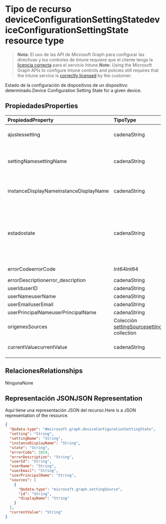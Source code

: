 # <a name="deviceconfigurationsettingstate-resource-type"></a><span data-ttu-id="f49b9-101">Tipo de recurso deviceConfigurationSettingState</span><span class="sxs-lookup"><span data-stu-id="f49b9-101">deviceConfigurationSettingState resource type</span></span>

> <span data-ttu-id="f49b9-102">**Nota:** El uso de las API de Microsoft Graph para configurar las directivas y los controles de Intune requiere que el cliente tenga la [licencia correcta](https://go.microsoft.com/fwlink/?linkid=839381) para el servicio Intune.</span><span class="sxs-lookup"><span data-stu-id="f49b9-102">**Note:** Using the Microsoft Graph APIs to configure Intune controls and policies still requires that the Intune service is [correctly licensed](https://go.microsoft.com/fwlink/?linkid=839381) by the customer.</span></span>

<span data-ttu-id="f49b9-103">Estado de la configuración de dispositivos de un dispositivo determinado.</span><span class="sxs-lookup"><span data-stu-id="f49b9-103">Device Configuration Setting State for a given device.</span></span>
## <a name="properties"></a><span data-ttu-id="f49b9-104">Propiedades</span><span class="sxs-lookup"><span data-stu-id="f49b9-104">Properties</span></span>
|<span data-ttu-id="f49b9-105">Propiedad</span><span class="sxs-lookup"><span data-stu-id="f49b9-105">Property</span></span>|<span data-ttu-id="f49b9-106">Tipo</span><span class="sxs-lookup"><span data-stu-id="f49b9-106">Type</span></span>|<span data-ttu-id="f49b9-107">Descripción</span><span class="sxs-lookup"><span data-stu-id="f49b9-107">Description</span></span>|
|:---|:---|:---|
|<span data-ttu-id="f49b9-108">ajustes</span><span class="sxs-lookup"><span data-stu-id="f49b9-108">setting</span></span>|<span data-ttu-id="f49b9-109">cadena</span><span class="sxs-lookup"><span data-stu-id="f49b9-109">String</span></span>|<span data-ttu-id="f49b9-110">La configuración que se está notificando</span><span class="sxs-lookup"><span data-stu-id="f49b9-110">The setting that is being reported</span></span>|
|<span data-ttu-id="f49b9-111">settingName</span><span class="sxs-lookup"><span data-stu-id="f49b9-111">settingName</span></span>|<span data-ttu-id="f49b9-112">cadena</span><span class="sxs-lookup"><span data-stu-id="f49b9-112">String</span></span>|<span data-ttu-id="f49b9-113">Nombre descriptivo de la configuración de usuario o localizada que se está notificando</span><span class="sxs-lookup"><span data-stu-id="f49b9-113">Localized/user friendly setting name that is being reported</span></span>|
|<span data-ttu-id="f49b9-114">instanceDisplayName</span><span class="sxs-lookup"><span data-stu-id="f49b9-114">instanceDisplayName</span></span>|<span data-ttu-id="f49b9-115">cadena</span><span class="sxs-lookup"><span data-stu-id="f49b9-115">String</span></span>|<span data-ttu-id="f49b9-116">Nombre de la instancia de configuración que se está notificando.</span><span class="sxs-lookup"><span data-stu-id="f49b9-116">Name of setting instance that is being reported.</span></span>|
|<span data-ttu-id="f49b9-117">estado</span><span class="sxs-lookup"><span data-stu-id="f49b9-117">state</span></span>|<span data-ttu-id="f49b9-118">cadena</span><span class="sxs-lookup"><span data-stu-id="f49b9-118">String</span></span>|<span data-ttu-id="f49b9-119">Estado de cumplimiento de la configuración. Los valores posibles son: `unknown`, `notApplicable`, `compliant`, `remediated`, `nonCompliant`, `error` y `conflict`.</span><span class="sxs-lookup"><span data-stu-id="f49b9-119">The compliance state of the setting Possible values are: `unknown`, `notApplicable`, `compliant`, `remediated`, `nonCompliant`, `error`, `conflict`.</span></span>|
|<span data-ttu-id="f49b9-120">errorCode</span><span class="sxs-lookup"><span data-stu-id="f49b9-120">errorCode</span></span>|<span data-ttu-id="f49b9-121">Int64</span><span class="sxs-lookup"><span data-stu-id="f49b9-121">Int64</span></span>|<span data-ttu-id="f49b9-122">Código de error de la configuración</span><span class="sxs-lookup"><span data-stu-id="f49b9-122">Error code for the setting</span></span>|
|<span data-ttu-id="f49b9-123">errorDescription</span><span class="sxs-lookup"><span data-stu-id="f49b9-123">error_description</span></span>|<span data-ttu-id="f49b9-124">cadena</span><span class="sxs-lookup"><span data-stu-id="f49b9-124">String</span></span>|<span data-ttu-id="f49b9-125">Descripción del error</span><span class="sxs-lookup"><span data-stu-id="f49b9-125">Error Description</span></span>|
|<span data-ttu-id="f49b9-126">userId</span><span class="sxs-lookup"><span data-stu-id="f49b9-126">userID</span></span>|<span data-ttu-id="f49b9-127">cadena</span><span class="sxs-lookup"><span data-stu-id="f49b9-127">String</span></span>|<span data-ttu-id="f49b9-128">UserId</span><span class="sxs-lookup"><span data-stu-id="f49b9-128">UserId</span></span>|
|<span data-ttu-id="f49b9-129">userName</span><span class="sxs-lookup"><span data-stu-id="f49b9-129">userName</span></span>|<span data-ttu-id="f49b9-130">cadena</span><span class="sxs-lookup"><span data-stu-id="f49b9-130">String</span></span>|<span data-ttu-id="f49b9-131">UserName</span><span class="sxs-lookup"><span data-stu-id="f49b9-131">userName</span></span>|
|<span data-ttu-id="f49b9-132">userEmail</span><span class="sxs-lookup"><span data-stu-id="f49b9-132">userEmail</span></span>|<span data-ttu-id="f49b9-133">cadena</span><span class="sxs-lookup"><span data-stu-id="f49b9-133">String</span></span>|<span data-ttu-id="f49b9-134">UserEmail</span><span class="sxs-lookup"><span data-stu-id="f49b9-134">UserEmail Element</span></span>|
|<span data-ttu-id="f49b9-135">userPrincipalName</span><span class="sxs-lookup"><span data-stu-id="f49b9-135">userPrincipalName</span></span>|<span data-ttu-id="f49b9-136">cadena</span><span class="sxs-lookup"><span data-stu-id="f49b9-136">String</span></span>|<span data-ttu-id="f49b9-137">UserPrincipalName.</span><span class="sxs-lookup"><span data-stu-id="f49b9-137">userPrincipalName</span></span>|
|<span data-ttu-id="f49b9-138">orígenes</span><span class="sxs-lookup"><span data-stu-id="f49b9-138">Sources</span></span>|<span data-ttu-id="f49b9-139">Colección [settingSource](../resources/intune_deviceconfig_settingsource.md)</span><span class="sxs-lookup"><span data-stu-id="f49b9-139">[settingSource](../resources/intune_deviceconfig_settingsource.md) collection</span></span>|<span data-ttu-id="f49b9-140">Directivas colaboradoras</span><span class="sxs-lookup"><span data-stu-id="f49b9-140">Contributing policies</span></span>|
|<span data-ttu-id="f49b9-141">currentValue</span><span class="sxs-lookup"><span data-stu-id="f49b9-141">currentValue</span></span>|<span data-ttu-id="f49b9-142">cadena</span><span class="sxs-lookup"><span data-stu-id="f49b9-142">String</span></span>|<span data-ttu-id="f49b9-143">Valor actual de la configuración en el dispositivo</span><span class="sxs-lookup"><span data-stu-id="f49b9-143">Current value of setting on device</span></span>|

## <a name="relationships"></a><span data-ttu-id="f49b9-144">Relaciones</span><span class="sxs-lookup"><span data-stu-id="f49b9-144">Relationships</span></span>
<span data-ttu-id="f49b9-145">Ninguna</span><span class="sxs-lookup"><span data-stu-id="f49b9-145">None</span></span>
## <a name="json-representation"></a><span data-ttu-id="f49b9-146">Representación JSON</span><span class="sxs-lookup"><span data-stu-id="f49b9-146">JSON Representation</span></span>
<span data-ttu-id="f49b9-147">Aquí tiene una representación JSON del recurso.</span><span class="sxs-lookup"><span data-stu-id="f49b9-147">Here is a JSON representation of the resource.</span></span>
<!-- {
  "blockType": "resource",
  "keyProperty": "id",
  "@odata.type": "microsoft.graph.deviceConfigurationSettingState"
}
-->
``` json
{
  "@odata.type": "#microsoft.graph.deviceConfigurationSettingState",
  "setting": "String",
  "settingName": "String",
  "instanceDisplayName": "String",
  "state": "String",
  "errorCode": 1024,
  "errorDescription": "String",
  "userId": "String",
  "userName": "String",
  "userEmail": "String",
  "userPrincipalName": "String",
  "sources": [
    {
      "@odata.type": "microsoft.graph.settingSource",
      "id": "String",
      "displayName": "String"
    }
  ],
  "currentValue": "String"
}
```



